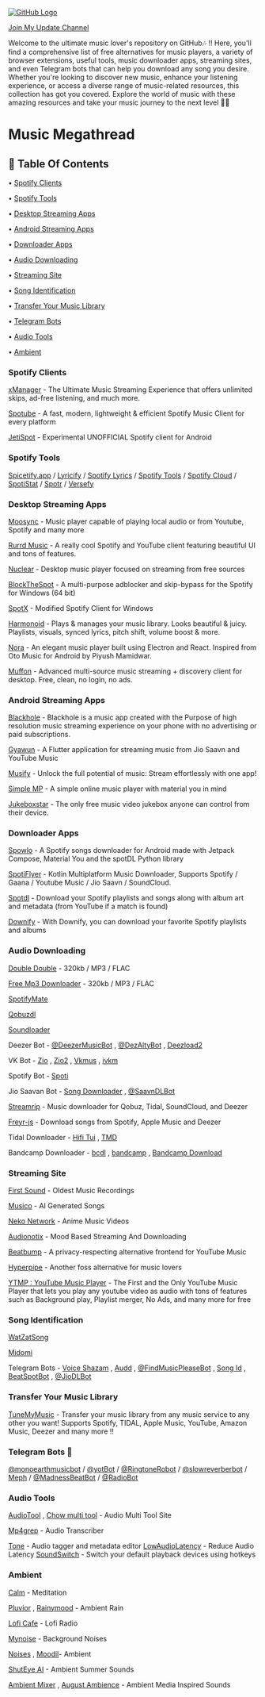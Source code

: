 [![GitHub Logo](https://graph.org//file/5ecff543382d14dc3fed9.jpg)](https://github.com/MoonWalker440/Music-Megathread)

[Join My Update Channel](https://t.me/moonwalkerslab)

Welcome to the ultimate music lover's repository on GitHub🎶 !! Here, you'll find a comprehensive list of free alternatives for music players, a variety of browser extensions, useful tools, music downloader apps, streaming sites, and even Telegram bots that can help you download any song you desire. Whether you're looking to discover new music, enhance your listening experience, or access a diverse range of music-related resources, this collection has got you covered. Explore the world of music with these amazing resources and take your music journey to the next level 🚀🚀

# Music Megathread

## 📜 Table Of Contents

•  [Spotify Clients](https://github.com/MoonWalker440/Music-Megathread#spotify-clients)

•  [Spotify Tools](https://github.com/MoonWalker440/Music-Megathread#spotify-tools)

•  [Desktop Streaming Apps](https://github.com/MoonWalker440/Music-Megathread/tree/main#desktop-streaming-apps)

• [Android Streaming Apps](https://github.com/MoonWalker440/Music-Megathread/tree/main#android-streaming-apps)

•  [Downloader Apps](https://github.com/MoonWalker440/Music-Megathread#downloader-apps)

•  [Audio Downloading](https://github.com/MoonWalker440/Music-Megathread#audio-downloading)

•  [Streaming Site](https://github.com/MoonWalker440/Music-Megathread#streaming-site)

•  [Song Identification](https://github.com/MoonWalker440/Music-Megathread#song-identification)

•  [Transfer Your Music Library](https://github.com/MoonWalker440/Music-Megathread#transfer-your-music-library)

•  [Telegram Bots](https://github.com/MoonWalker440/Music-Megathread#telegram-bots-)

•  [Audio Tools](https://github.com/MoonWalker440/Music-Megathread#audio-tools)

•  [Ambient](https://github.com/MoonWalker440/Music-Megathread#ambient)
 

### Spotify Clients

[xManager](https://github.com/Team-xManager/xManager) - The Ultimate Music Streaming Experience that offers unlimited skips, ad-free listening, and much more.

[Spotube](https://spotube.krtirtho.dev/) - A fast, modern, lightweight & efficient Spotify Music Client for every platform

[JetiSpot](https://github.com/iTaysonLab/jetispot) - Experimental UNOFFICIAL Spotify client for Android 

### Spotify Tools

[Spicetify.app](https://spicetify.app) / 
[Lyricify](https://github.com/WXRIW/Lyricify-App) / [Spotify Lyrics](https://github.com/mantou132/Spotify-Lyrics) / [Spotify Tools](https://spotifytools.romanello.xyz/) / [Spotify Cloud](https://spotifycloud.zamar-roura.com/) / [SpotiStat](https://spotistats.app/) / [Spotr](https://github.com/XDGFX/spotr) / [Versefy](https://versefy.app/)

### Desktop Streaming Apps

[Moosync](https://github.com/Moosync/Moosync) - Music player capable of playing local audio or from Youtube, Spotify and many more

[Rurrd Music](https://github.com/RuurdBijlsma/Music) - A really cool Spotify and YouTube client featuring beautiful UI and tons of features.

[Nuclear](https://github.com/nukeop/nuclear) - Desktop music player focused on streaming from free sources

[BlockTheSpot](https://github.com/mrpond/BlockTheSpot) - A multi-purpose adblocker and skip-bypass for the Spotify for Windows (64 bit)

[SpotX](https://github.com/SpotX-Official/SpotX) - Modified Spotify Client for Windows

[Harmonoid](https://github.com/harmonoid/harmonoid) - Plays & manages your music library. Looks beautiful & juicy. Playlists, visuals, synced lyrics, pitch shift, volume boost & more.

[Nora](https://github.com/Sandakan/Nora) - An elegant music player built using Electron and React. Inspired from Oto Music for Android by Piyush Mamidwar.

[Muffon](https://github.com/staniel359/muffon/) - Advanced multi-source music streaming + discovery client for desktop. Free, clean, no login, no ads.

### Android Streaming Apps

[Blackhole](https://sangwan5688.github.io/) - Blackhole is a music app created with the Purpose of high resolution music streaming experience on your phone with no advertising or paid subscriptions.

[Gyawun](https://github.com/sheikhhaziq/gyavun) - A Flutter application for streaming music from Jio Saavn and YouTube Music

[Musify](https://github.com/gokadzev/Musify) - Unlock the full potential of music: Stream effortlessly with one app!

[Simple MP](https://github.com/lighttigerXIV/SimpleMP-Compose/) - A simple online music player with material you in mind

[Jukeboxstar](https://jukeboxstar.com/) - The only free music video jukebox anyone can control from their device.

### Downloader Apps

[Spowlo](https://github.com/BobbyESP/Spowlo) - A Spotify songs downloader for Android made with Jetpack Compose, Material You and the spotDL Python library

[SpotiFlyer](https://github.com/Shabinder/SpotiFlyer) - Kotlin Multiplatform Music Downloader, Supports Spotify / Gaana / Youtube Music / Jio Saavn / SoundCloud.

[Spotdl](https://github.com/spotDL/spotify-downloader) - Download your Spotify playlists and songs along with album art and metadata (from YouTube if a match is found)

[Downify](https://play.google.com/store/apps/details?id=com.sam.downify) - With Downify, you can download your favorite Spotify playlists and albums

### Audio Downloading

[Double Double](https://doubledouble.top/) - 320kb / MP3 / FLAC

[Free Mp3 Downloader](https://free-mp3-download.net/) - 320kb / MP3 / FLAC

[SpotifyMate](https://spotifymate.com/)

[Qobuzdl](https://github.com/vitiko98/qobuz-dl)

[Soundloader](https://www.soundloaders.com/)

Deezer Bot - [@DeezerMusicBot](https://t.me/DeezerMusicBot) , [@DezAltyBot](https://t.me/DezAltyBot) , [Deezload2](https://t.me/deezload2bot)

VK Bot - [Zio](https://t.me/Ziyotech_Vkmbot) , [Zio2](https://t.me/ziyotech_vkmusicbot) , [Vkmus](https://t.me/vkmusbot) , [ivkm](https://t.me/ivkmbot)

Spotify Bot - [Spoti](https://t.me/spotifydownloadrobot)

Jio Saavan Bot - [Song Downloader](https://t.me/Song_downloaderbot) , [@SaavnDLBot](https://t.me/SaavnDLBot)

[Streamrip](https://github.com/nathom/streamrip) - Music downloader for Qobuz, Tidal, SoundCloud, and Deezer

[Freyr-js](https://github.com/miraclx/freyr-js) - Download songs from Spotify, Apple Music and Deezer

Tidal Downloader - [Hifi Tui](https://github.com/sachinsenal0x64/Hifi-Tui) , [TMD](https://github.com/yaronzz/Tidal-Media-Downloader)

Bandcamp Downloader - [bcdl](https://github.com/daot/bcdl) , [bandcamp](https://downloadmusicschool.com/bandcamp/) , [Bandcamp Download](https://github.com/Otiel/BandcampDownloader)

### Streaming Site

[First Sound](https://www.firstsounds.org/) - Oldest Music Recordings

[Musico](https://www.musi-co.com/listen/) - AI Generated Songs

[Neko Network](https://live.neko-network.net/) - Anime Music Videos

[Audionotix](https://audionautix.com/) - Mood Based Streaming And Downloading

[Beatbump](https://beatbump.io/) - A privacy-respecting alternative frontend for YouTube Music

[Hyperpipe](https://hyperpipe.surge.sh/) - Another foss alternative for music lovers 

[YTMP : YouTube Music Player](https://ytmp.itsvg.in/) - The First and the Only YouTube Music Player that lets you play any youtube video as audio with tons of features such as Background play, Playlist merger, No Ads, and many more for free

### Song Identification

[WatZatSong](https://www.watzatsong.com/en)

[Midomi](https://www.midomi.com/)

Telegram Bots - [Voice Shazam](https://t.me/VoiceShazamBot) , [Audd](https://t.me/auddbot) , [@FindMusicPleaseBot](https://t.me/FindMusicPleaseBot) , [Song Id](https://t.me/SongIDbot) , [BeatSpotBot](https://t.me/BeatSpotBot) , [@JioDLBot](https://t.me/JioDLBot) 


### Transfer Your Music Library 

[TuneMyMusic](https://tunemymusic.com/) - Transfer your music library from any music service to any other you want! Supports Spotify, TIDAL, Apple Music, YouTube, Amazon Music, Deezer and many more !!

### Telegram Bots 🤖

[@monoearthmusicbot](https://t.me/monoearthmusicbot) / [@yotBot](https://t.me/yotBot) /  [@RingtoneRobot](https://t.me/RingtoneRobot) / [@slowreverberbot](https://t.me/slowreverberbot) /  [Meph](https://t.me/mephbot) / [@MadnessBeatBot](https://t.me/MadnessBeatBot) / [@RadioBot](https://t.me/RadioBot)

### Audio Tools

[AudioTool](https://audiotoolset.com/) , [Chow multi tool](https://github.com/Chowdhury-DSP/ChowMultiTool) - Audio Multi Tool Site

 [Mp4grep](https://github.com/o-oconnell/mp4grep) - Audio Transcriber

[Tone](https://github.com/sandreas/tone) - Audio tagger and metadata editor
 [LowAudioLatency](https://github.com/spddl/LowAudioLatency/) - Reduce Audio Latency
 [SoundSwitch](https://soundswitch.aaflalo.me/) - Switch your default playback devices using hotkeys

### Ambient

[Calm](https://www.calm.com/app) - Meditation

[Pluvior](https://pluvior.com/) , [Rainymood](https://www.rainymood.com/) - Ambient Rain

[Lofi Cafe](https://www.lofi.cafe/) - Lofi Radio

[Mynoise](https://mynoise.net/) - Background Noises

[Noises](https://noises.online/) , [Moodil](https://www.moodil.com/)- Ambient

[ShutEye AI](https://www.shuteye.ai/relaxing-sounds/) - Ambient Summer Sounds

[Ambient Mixer](https://movies.ambient-mixer.com/) , [August Ambience](https://augustambience.com/) - Ambient Media Inspired Sounds